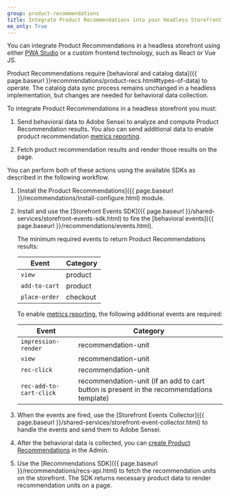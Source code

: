 ```yaml
---
group: product-recommendations
title: Integrate Product Recommendations into your Headless Storefront
ee_only: True
---
```


You can integrate Product Recommendations in a headless storefront using either [PWA Studio](https://magento.github.io/pwa-studio/) or a custom frontend technology, such as React or Vue JS.

Product Recommendations require [behavioral and catalog data]({{ page.baseurl }}recommendations/product-recs.html#types-of-data) to operate. The catalog data sync process remains unchanged in a headless implementation, but changes are needed for behavioral data collection.

To integrate Product Recommendations in a headless storefront you must:

1. Send behavioral data to Adobe Sensei to analyze and compute Product Recommendation results. You also can send additional data to enable product recommendation [metrics reporting](https://docs.magento.com/user-guide/marketing/recommendation-metrics.html).

1. Fetch product recommendation results and render those results on the page.

You can perform both of these actions using the available SDKs as described in the following workflow.

1. [Install the Product Recommendations]({{ page.baseurl }}/recommendations/install-configure.html) module.

1. Install and use the [Storefront Events SDK]({{ page.baseurl }}/shared-services/storefront-events-sdk.html) to fire the [behavioral events]({{ page.baseurl }}/recommendations/events.html).

    The minimum required events to return Product Recommendations results:

    Event | Category
    --- | ---
    `view` | product
    `add-to-cart` | product
    `place-order` | checkout

    To enable [metrics reporting](https://docs.magento.com/user-guide/marketing/recommendation-metrics.html), the following additional events are required:

    Event | Category
    --- | ---
    `impression-render` | recommendation-unit
    `view` | recommendation-unit
    `rec-click` | recommendation-unit
    `rec-add-to-cart-click` | recommendation-unit (if an add to cart button is present in the recommendations template)

1. When the events are fired, use the [Storefront Events Collector]({{ page.baseurl }}/shared-services/storefront-event-collector.html) to handle the events and send them to Adobe Sensei.

1. After the behavioral data is collected, you can [create Product Recommendations](https://docs.magento.com/user-guide/marketing/create-new-rec.html) in the Admin.

1. Use the [Recommendations SDK]({{ page.baseurl }}/recommendations/recs-api.html) to fetch the recommendation units on the storefront. The SDK returns necessary product data to render recommendation units on a page.
